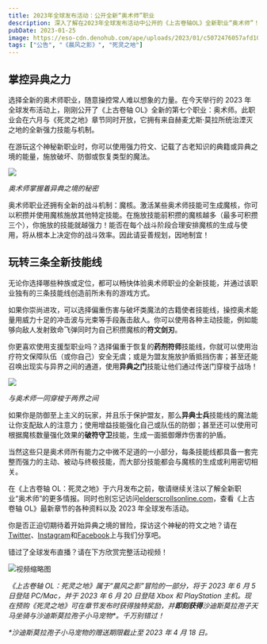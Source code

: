 ```yaml
---
title: 2023年全球发布活动：公开全新“奥术师”职业
description: 深入了解在2023年全球发布活动中公开的《上古卷轴OL》全新职业“奥术师”！
pubDate: 2023-01-25
image: https://eso-cdn.denohub.com/ape/uploads/2023/01/c5072476057afd103910cca1d5f690cd.jpg
tags: ["公告", "《晨风之影》", "死灵之地"]
---
```


## 掌控异典之力

选择全新的奥术师职业，随意操控常人难以想象的力量。在今天举行的 2023 年全球发布活动上，刚刚公开了《上古卷轴
OL》全新的第七个职业：奥术师。此职业会在六月与《死灵之地》章节同时开放，它拥有来自赫麦尤斯·莫拉所统治湮灭之地的全新强力技能与机制。

在游玩这个神秘新职业时，你可以使用强力符文、记载了古老知识的典籍或异典之境的能量，施放破坏、防御或恢复类型的魔法。

![](https://eso-cdn.denohub.com/ape/uploads/2023/01/151fd4f1d928b181b53c325b0cdf9429.jpg)

<p class="text-gray-500 text-sm text-center"><i>奥术师掌握着异典之境的秘密</i></p>

奥术师职业还拥有全新的战斗机制：魔核。激活某些奥术师技能可生成魔核，你可以积攒并使用魔核施放其他特定技能。在施放技能前积攒的魔核越多（最多可积攒三个），你施放的技能就越强力！能否在每个战斗阶段合理安排魔核的生成与使用，将从根本上决定你的战斗效率。因此请妥善规划，因地制宜！

## 玩转三条全新技能线

无论你选择哪些种族或定位，都可以畅快体验奥术师职业的全新技能，并通过该职业独有的三条技能线创造前所未有的游戏方式。

如果你崇尚进攻，可以选择偏重伤害与破坏类魔法的古籍使者技能线，操控奥术能量用威力十足的冲击波与光束等手段轰击敌人。你可以使用各种主动技能，例如能够向敌人发射致命飞弹同时为自己积攒魔核的**符文剑刃**。

你更喜欢使用支援型职业吗？选择偏重于恢复的**药剂符师**技能线，你就可以使用治疗符文保障队伍（或你自己）安全无虞；或是为盟友施放护盾抵挡伤害；甚至还能召唤出现实与异界之间的通道，使用**异典之门**技能让他们通过传送门穿梭于战场！

![](https://eso-cdn.denohub.com/ape/uploads/2023/01/bbded8b03068e895c00735af0f168bd6.jpg)

<p class="text-gray-500 text-sm text-center"><i>与奥术师一同穿梭于两界之间</i></p>

如果你是防御至上主义的玩家，并且乐于保护盟友，那么**异典士兵**技能线的魔法能让你支配敌人的注意力；使用增益技能强化自己或队伍的防御；甚至还可以使用可根据魔核数量强化效果的**破符守卫**技能，生成一面抵御爆炸伤害的护盾。

当然这些只是奥术师所有能力之中微不足道的一小部分，每条技能线都具备一套完整而强力的主动、被动与终极技能，而大部分技能都会与魔核的生成或利用密切相关。

在《上古卷轴
OL：死灵之地》于六月发布之前，敬请继续关注以了解全新职业“奥术师”的更多情报。同时也别忘记访问[elderscrollsonline.com](https://www.elderscrollsonline.com/)，查看《上古卷轴
OL》最新章节的各种资料以及 2023 年全球发布活动。

你是否正迫切期待着开始异典之境的冒险，探访这个神秘的符文之地？请在[Twitter](https://twitter.com/TESOnline)、[Instagram](https://www.instagram.com/elderscrollsonline/)和[Facebook](https://www.facebook.com/elderscrollsonline)上与我们分享吧。

错过了全球发布直播？请在下方欣赏完整活动视频！

![视频缩略图](https://i.ytimg.com/vi/TdStuXBu9wY/maxresdefault.jpg)

_《上古卷轴 OL：死灵之地》属于“晨风之影”冒险的一部分，将于 2023 年 6 月 5 日登陆 PC/Mac，并于 2023 年 6 月 20 日登陆
Xbox 和 PlayStation
主机。现在预购《死灵之地》可在章节发布时获得独特奖励，并**即刻获得**沙迪斯莫拉孢子天马坐骑与沙迪斯莫拉孢子小马宠物\*。千万别错过！_

_\*沙迪斯莫拉孢子小马宠物的赠送期限截止至 2023 年 4 月 18 日。_
